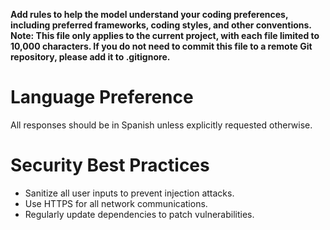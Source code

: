 **Add rules to help the model understand your coding preferences, including preferred frameworks, coding styles, and other conventions.**
**Note: This file only applies to the current project, with each file limited to 10,000 characters. If you do not need to commit this file to a remote Git repository, please add it to .gitignore.**
# Language Preference
All responses should be in Spanish unless explicitly requested otherwise.
# Security Best Practices
- Sanitize all user inputs to prevent injection attacks.
- Use HTTPS for all network communications.
- Regularly update dependencies to patch vulnerabilities.